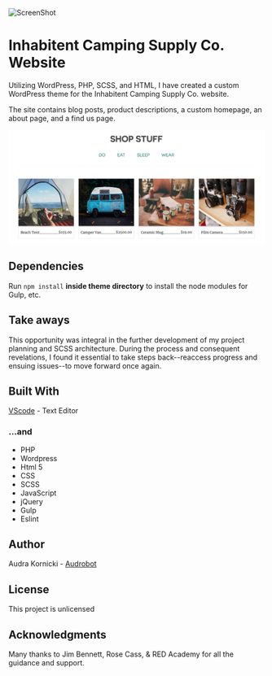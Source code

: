 
 ![ScreenShot](images/inhab_screenshot1.png) 

 # Inhabitent Camping Supply Co. Website
  
 Utilizing WordPress, PHP, SCSS, and HTML, I have created a custom WordPress theme for the Inhabitent Camping Supply Co. website. 
 
 The site contains blog posts, product descriptions, a custom homepage, an about page, and a find us page.

![ScreenShot](images/inhab_screenshot2.png) 

## Dependencies

Run `npm install` **inside theme directory** to install the node modules for Gulp, etc.
 

 ## Take aways
  
 This opportunity was integral in the further development of my project planning and SCSS architecture. During the process and consequent revelations, I found it essential to take steps back--reaccess progress and ensuing issues--to move forward once again.
  

 ## Built With
  
 [VScode](http://www.vscode.com) - Text Editor

 ### ...and

* PHP
* Wordpress
* Html 5
* CSS
* SCSS
* JavaScript
* jQuery
* Gulp
* Eslint
 
 ## Author
 
 Audra Kornicki - [Audrobot](https://github.com/Audrobot)
 
 ## License
 
 This project is unlicensed
 
 ## Acknowledgments
 
 Many thanks to Jim Bennett, Rose Cass, & RED Academy for all the guidance and support.
